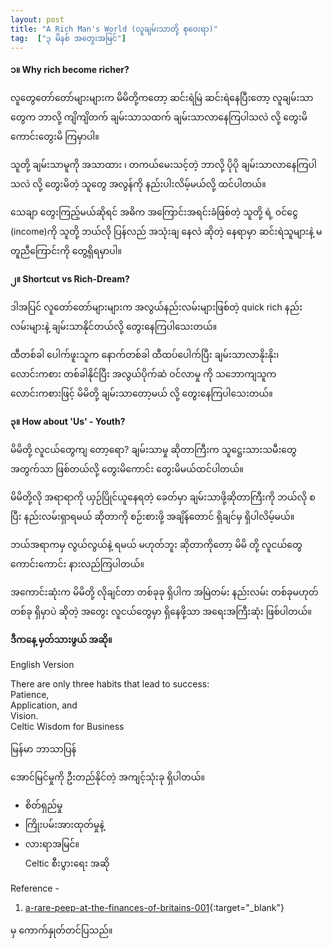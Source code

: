 ```yaml
---
layout: post
title: "A Rich Man's World (လူချမ်းသာတို့ စုဝေးရာ)"
tag:  ["၃ မိနစ် အတွေးအမြင်"]
---
```


**၁။ Why rich become richer?**


လူတွေတော်တော်များများက မိမိတို့ကတော့ ဆင်းရဲမြဲ ဆင်းရဲနေပြီးတော့ လူချမ်းသာတွေက ဘာလို့ ကျိကျိတက် ချမ်းသာသထက် ချမ်းသာလာနေကြပါသလဲ လို့ တွေးမိကောင်းတွေးမိ ကြမှာပါ။

သူတို့ ချမ်းသာမူကို အသာထား ၊ တကယ်မေးသင့်တဲ့ ဘာလို့ ပိုပို ချမ်းသာလာနေကြပါသလဲ လို့ တွေးမိတဲ့ သူတွေ အလွန်ကို နည်းပါးလိမ့်မယ်လို့ ထင်ပါတယ်။

သေချာ တွေးကြည့်မယ်ဆိုရင် အဓိက အကြောင်းအရင်းခံဖြစ်တဲ့ သူတို့ ရဲ့ ဝင်ငွေ (income)ကို သူတို့ ဘယ်လို ပြန်လည် အသုံးချ နေလဲ ဆိုတဲ့ နေရာမှာ ဆင်းရဲသူများနဲ့ မတူညီကြောင်းကို တွေ့ရှိရမှာပါ။


<!-- more -->

**၂။ Shortcut vs Rich-Dream?**

ဒါအပြင် လူတော်တော်များများက အလွယ်နည်းလမ်းများဖြစ်တဲ့ quick rich နည်းလမ်းများနဲ့ ချမ်းသာနိုင်တယ်လို့ တွေးနေကြပါသေးတယ်။

ထီတစ်ခါ ပေါက်ဖူးသူက နောက်တစ်ခါ ထီထပ်ပေါက်ပြီး ချမ်းသာလာနိုးနိုး၊ လောင်းကစား တစ်ခါနိုင်ပြီး အလွယ်ပိုက်ဆံ ဝင်လာမှု ကို သဘောကျသူက လောင်းကစားဖြင့် မိမိတို့ ချမ်းသာတော့မယ် လို့ တွေးနေကြပါသေးတယ်။



**၃။ How about 'Us' - Youth?**

မိမိတို့ လူငယ်တွေကျ တော့ရော?
ချမ်းသာမှု ဆိုတာကြီးက သူဋ္ဌေးသားသမီးတွေ အတွက်သာ ဖြစ်တယ်လို့ တွေးမိကောင်း တွေးမိမယ်ထင်ပါတယ်။

မိမိတို့လို အရာရာကို ယှဉ်ပြိုင်ယူနေရတဲ့ ခေတ်မှာ ချမ်းသာဖို့ဆိုတာကြီးကို ဘယ်လို စပြီး နည်းလမ်းရှာရမယ် ဆိုတာကို စဉ်းစားဖို့ အချိန်တောင် ရှိချင်မှ ရှိပါလိမ့်မယ်။

ဘယ်အရာကမှ လွယ်လွယ်နဲ့ ရမယ် မဟုတ်ဘူး ဆိုတာကိုတော့ မိမိ တို့ လူငယ်တွေ ကောင်းကောင်း နားလည်ကြပါတယ်။

အကောင်းဆုံးက မိမိတို့ လိုချင်တာ တစ်ခုခု ရှိပါက အမြဲတမ်း နည်းလမ်း တစ်ခုမဟုတ် တစ်ခု ရှိမှာပဲ ဆိုတဲ့ အတွေး လူငယ်တွေမှာ ရှိနေဖို့သာ အရေးအကြီးဆုံး ဖြစ်ပါတယ်။



**ဒီကနေ့ မှတ်သားဖွယ် အဆို။**

English Version

There are only three habits that lead to success:<br />
Patience,<br />
Application, and<br />
Vision.<br />
Celtic Wisdom for Business

မြန်မာ ဘာသာပြန်

အောင်မြင်မှုကို ဦးတည်နိုင်တဲ့ အကျင့်သုံးခု ရှိပါတယ်။<br />
- စိတ်ရှည်မှု<br />
- ကြိုးပမ်းအားထုတ်မှုနဲ့<br />
- လားရာအမြင်။<br />
Celtic စီးပွားရေး အဆို

Reference -
1. [a-rare-peep-at-the-finances-of-britains-001](https://www.economist.com/britain/2019/06/29/a-rare-peep-at-the-finances-of-britains-001){:target="_blank"}

မှ ကောက်နှုတ်တင်ပြသည်။
